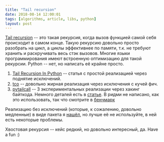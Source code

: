 ```yaml
---
title: "Tail recursion"
date: 2018-08-14 12:00:01
tags: [algorithms, article, libs, python]
layout: post
---
```


[Tail recursion](https://bit.ly/2w601IW) -- это такая рекурсия, когда вызов функцией самой себя происходит в самом конце. Такую рекурсию довольно просто разобрать на цикл, а циклы эффективнее по памяти, т.к. не требуют хранить и раскручивать весь стэк вызовов. Многие языки программирования имеют встроенную оптимизацию для такой рекурсии. Python -- нет, но написать её крайне просто.

1. [Tail Recursion In Python](https://chrispenner.ca/posts/python-tail-recursion) -- статья с простой реализацией через поднятие исключений.
2. [tco](https://github.com/baruchel/tco) -- довольно жирная реализация через исключения с кучей фич.
3. [pytailcall](https://github.com/mynameisfiber/pytailcall) -- 3 экспериментальных реализации через хакинг байткода. Немного деталей есть в [статье](https://blog.fastforwardlabs.com/2015/04/23/bytecode-hacking-for-great-justice.html). В ридми не написано, как это использовать, так что смотрите в [бенчмарк](https://github.com/mynameisfiber/pytailcall/blob/master/pytailcall/benchmark.py#L34)

Реализацию без исключений (которые, к сожалению, довольно медленные) в виде пакета я [нашёл](https://github.com/ac1235/python-tailrec/blob/master/tailrec.py), но лучше её не используйте, в ней есть некоторые проблемы.

Хвостовая рекурсия -- кейс редкий, но довольно интересный, да. Have a fun :)
